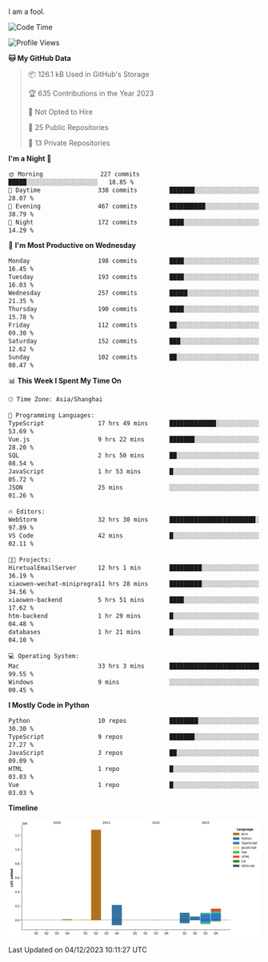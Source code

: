 I am a fool.

<!--START_SECTION:waka-->
![Code Time](http://img.shields.io/badge/Code%20Time-959%20hrs%2010%20mins-blue)

![Profile Views](http://img.shields.io/badge/Profile%20Views-26-blue)

**🐱 My GitHub Data** 

> 📦 126.1 kB Used in GitHub's Storage 
 > 
> 🏆 635 Contributions in the Year 2023
 > 
> 🚫 Not Opted to Hire
 > 
> 📜 25 Public Repositories 
 > 
> 🔑 13 Private Repositories 
 > 
**I'm a Night 🦉** 

```text
🌞 Morning                227 commits         █████░░░░░░░░░░░░░░░░░░░░   18.85 % 
🌆 Daytime                338 commits         ███████░░░░░░░░░░░░░░░░░░   28.07 % 
🌃 Evening                467 commits         ██████████░░░░░░░░░░░░░░░   38.79 % 
🌙 Night                  172 commits         ████░░░░░░░░░░░░░░░░░░░░░   14.29 % 
```
📅 **I'm Most Productive on Wednesday** 

```text
Monday                   198 commits         ████░░░░░░░░░░░░░░░░░░░░░   16.45 % 
Tuesday                  193 commits         ████░░░░░░░░░░░░░░░░░░░░░   16.03 % 
Wednesday                257 commits         █████░░░░░░░░░░░░░░░░░░░░   21.35 % 
Thursday                 190 commits         ████░░░░░░░░░░░░░░░░░░░░░   15.78 % 
Friday                   112 commits         ██░░░░░░░░░░░░░░░░░░░░░░░   09.30 % 
Saturday                 152 commits         ███░░░░░░░░░░░░░░░░░░░░░░   12.62 % 
Sunday                   102 commits         ██░░░░░░░░░░░░░░░░░░░░░░░   08.47 % 
```


📊 **This Week I Spent My Time On** 

```text
🕑︎ Time Zone: Asia/Shanghai

💬 Programming Languages: 
TypeScript               17 hrs 49 mins      █████████████░░░░░░░░░░░░   53.69 % 
Vue.js                   9 hrs 22 mins       ███████░░░░░░░░░░░░░░░░░░   28.20 % 
SQL                      2 hrs 50 mins       ██░░░░░░░░░░░░░░░░░░░░░░░   08.54 % 
JavaScript               1 hr 53 mins        █░░░░░░░░░░░░░░░░░░░░░░░░   05.72 % 
JSON                     25 mins             ░░░░░░░░░░░░░░░░░░░░░░░░░   01.26 % 

🔥 Editors: 
WebStorm                 32 hrs 30 mins      ████████████████████████░   97.89 % 
VS Code                  42 mins             █░░░░░░░░░░░░░░░░░░░░░░░░   02.11 % 

🐱‍💻 Projects: 
HiretualEmailServer      12 hrs 1 min        █████████░░░░░░░░░░░░░░░░   36.19 % 
xiaowen-wechat-miniprogra11 hrs 28 mins      █████████░░░░░░░░░░░░░░░░   34.56 % 
xiaowen-backend          5 hrs 51 mins       ████░░░░░░░░░░░░░░░░░░░░░   17.62 % 
htm-backend              1 hr 29 mins        █░░░░░░░░░░░░░░░░░░░░░░░░   04.48 % 
databases                1 hr 21 mins        █░░░░░░░░░░░░░░░░░░░░░░░░   04.10 % 

💻 Operating System: 
Mac                      33 hrs 3 mins       █████████████████████████   99.55 % 
Windows                  9 mins              ░░░░░░░░░░░░░░░░░░░░░░░░░   00.45 % 
```

**I Mostly Code in Python** 

```text
Python                   10 repos            ████████░░░░░░░░░░░░░░░░░   30.30 % 
TypeScript               9 repos             ███████░░░░░░░░░░░░░░░░░░   27.27 % 
JavaScript               3 repos             ██░░░░░░░░░░░░░░░░░░░░░░░   09.09 % 
HTML                     1 repo              █░░░░░░░░░░░░░░░░░░░░░░░░   03.03 % 
Vue                      1 repo              █░░░░░░░░░░░░░░░░░░░░░░░░   03.03 % 
```



**Timeline**

![Lines of Code chart](https://raw.githubusercontent.com/VeejaLiu/VeejaLiu/master/assets/bar_graph.png)


 Last Updated on 04/12/2023 10:11:27 UTC
<!--END_SECTION:waka-->
